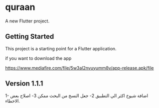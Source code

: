 # quraan

A new Flutter project.

## Getting Started

This project is a starting point for a Flutter application.

if you want to download the app

https://www.mediafire.com/file/5w3al2nvuyumm8v/app-release.apk/file



## Version 1.1.1
1- اضافة شيوخ اكثر الي التطبيق
2- جعل النسخ من البحث ممكن
3- اصلاح بعض الاخطاء.
